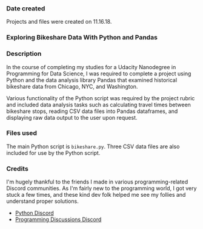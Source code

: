 ### Date created
Projects and files were created on 11.16.18.

### Exploring Bikeshare Data With Python and Pandas


### Description
In the course of completing my studies for a Udacity Nanodegree in Programming for Data Science, I was required to complete a project using Python and the data analysis library Pandas that examined historical bikeshare data from Chicago, NYC, and Washington.

Various functionality of the Python script was required by the project rubric and included data analysis tasks such as calculating travel times between bikeshare stops, reading CSV data files into Pandas dataframes, and displaying raw data output to the user upon request.

### Files used
The main Python script is `bikeshare.py`. Three CSV data files are also included for use by the Python script.

### Credits
I'm hugely thankful to the friends I made in various programming-related Discord communities. As I'm fairly new to the programming world, I got very stuck a few times, and these kind dev folk helped me see my follies and understand proper solutions.

* [Python Discord](https://discord.gg/8NWhsvT)
* [Programming Discussions Discord](http://invite.progdisc.club/) 
